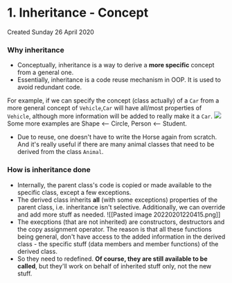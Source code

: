 # 1. Inheritance - Concept
Created Sunday 26 April 2020

### Why inheritance
- Conceptually, inheritance is a way to derive a **more specific** concept from a general one.
- Essentially, inheritance is a code reuse mechanism in OOP. It is used to avoid redundant code.

For example, if we can specify the concept (class actually) of a `Car` from a more general concept of `Vehicle`,`Car` will have all/most properties of `Vehicle`, although more information will be added to really make it a `Car`.
![](Selection_104.png)
Some more examples are Shape <-- Circle, Person <-- Student.
- Due to reuse, one doesn't have to write the Horse again from scratch. And it's really useful if there are many animal classes that need to be derived from the class `Animal`.


### How is inheritance done
- Internally, the parent class's code is copied or made available to the specific class, except a few exceptions.
- The derived class inherits **all** (with some exceptions) properties of the parent class, i.e. inheritance isn't selective. Additionally, we can override and add more stuff as needed.
![[Pasted image 20220201220415.png]]
- The execptions (that are not inherited) are constructors, destructors and the copy assignment operator. The reason is that all these functions being general, don't have access to the added information in the derived class - the specific stuff (data members and member functions) of the derived class.
- So they need to redefined. **Of course, they are still available to be called**, but they'll work on behalf of inherited stuff only, not the new stuff.